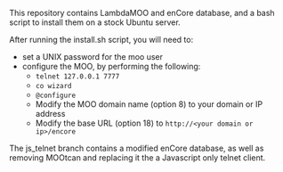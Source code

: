 This repository contains LambdaMOO and enCore database, and a bash script to install them on a stock Ubuntu server.

After running the install.sh script, you will need to:
- set a UNIX password for the moo user
- configure the MOO, by performing the following:
  - `telnet 127.0.0.1 7777`
  - `co wizard`
  - `@configure`
  - Modify the MOO domain name (option 8) to your domain or IP address
  - Modify the base URL (option 18) to `http://<your domain or ip>/encore`

The js_telnet branch contains a modified enCore database, as well as removing MOOtcan and replacing it the a Javascript only telnet client.
